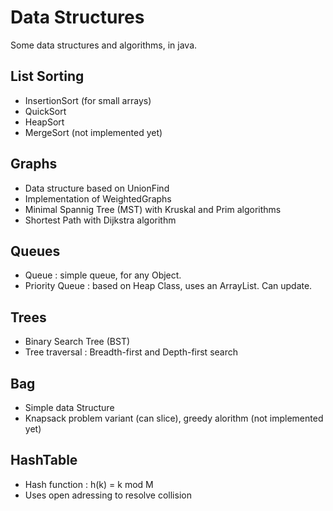 # Data Structures
Some data structures and algorithms, in java.

## List Sorting
- InsertionSort (for small arrays)
- QuickSort
- HeapSort
- MergeSort (not implemented yet)

## Graphs
- Data structure based on UnionFind
- Implementation of WeightedGraphs
- Minimal Spannig Tree (MST) with Kruskal and Prim algorithms
- Shortest Path with Dijkstra algorithm

## Queues
- Queue : simple queue, for any Object.
- Priority Queue : based on Heap Class, uses an ArrayList. Can update.

## Trees
- Binary Search Tree (BST)
- Tree traversal : Breadth-first and Depth-first search

## Bag
- Simple data Structure
- Knapsack problem variant (can slice), greedy alorithm (not implemented yet)

## HashTable
- Hash function : h(k) = k mod M
- Uses open adressing to resolve collision
